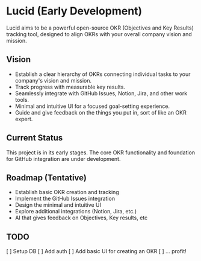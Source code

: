 # Lucid (Early Development)

Lucid aims to be a powerful open-source OKR (Objectives and Key Results) tracking tool, designed to align OKRs with your overall company vision and mission.

## Vision

* Establish a clear hierarchy of OKRs connecting individual tasks to your company's vision and mission.
* Track progress with measurable key results.
* Seamlessly integrate with GitHub Issues, Notion, Jira, and other work tools.
* Minimal and intuitive UI for a focused goal-setting experience.
* Guide and give feedback on the things you put in, sort of like an OKR expert. 

## Current Status

This project is in its early stages. The core OKR functionality and foundation for GitHub integration are under development.

## Roadmap (Tentative)

* Establish basic OKR creation and tracking 
* Implement the GitHub Issues integration 
* Design the minimal and intuitive UI
* Explore additional integrations (Notion, Jira, etc.)
* AI that gives feedback on Objectives, Key results, etc

## TODO
[ ] Setup DB
[ ] Add auth
[ ] Add basic UI for creating an OKR
[ ] ... profit!
